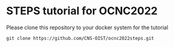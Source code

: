 # STEPS tutorial for OCNC2022

Please clone this repository to your docker system for the tutorial
```
git clone https://github.com/CNS-OIST/ocnc2022steps.git
```
